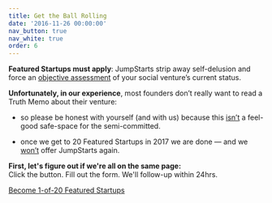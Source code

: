 ```yaml
---
title: Get the Ball Rolling
date: '2016-11-26 00:00:00'
nav_button: true
nav_white: true
order: 6
---
```

**Featured Startups must apply**: JumpStarts strip away self-delusion and force an <u>objective assessment</u> of your social venture’s current status.

**Unfortunately, in our experience**, most founders don’t really want to read a Truth Memo about their venture:

*   so please be honest with yourself (and with us) because this <u>isn’t</u> a feel-good safe-space for the semi-committed.

*   once we get to 20 Featured Startups in 2017 we are done — and we <u>won’t</u> offer JumpStarts again.

**First, let's figure out if we're all on the same page:** <br>Click the button. Fill out the form. We'll follow-up within 24hrs.

<div class="tc">
<a href="https://aaron327.typeform.com/to/krnHey"  target="_blank" class="link bg-white dark-red br-pill ba ph3 pv2 dib mr4">Become 1-of-20 Featured Startups</a>
</div>
